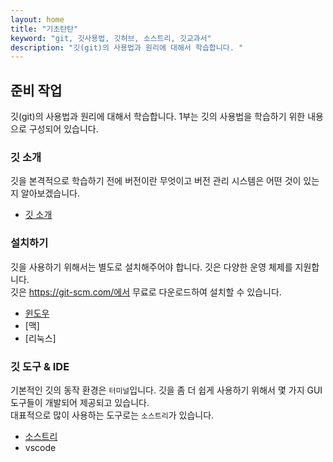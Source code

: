 ```yaml
---
layout: home
title: "기초탄탄"
keyword: "git, 깃사용법, 깃허브, 소스트리, 깃교과서"
description: "깃(git)의 사용법과 원리에 대해서 학습합니다. "
---
```


## 준비 작업
깃(git)의 사용법과 원리에 대해서 학습합니다. 1부는 깃의 사용법을 학습하기 위한 내용으로 구성되어 있습니다. 

### 깃 소개
깃을 본격적으로 학습하기 전에 버전이란 무엇이고 버전 관리 시스템은 어떤 것이 있는지 알아보겠습니다.
* [깃 소개](intro)

### 설치하기
깃을 사용하기 위해서는 별도로 설치해주어야 합니다. 깃은 다양한 운영 체제를 지원합니다.  
깃은 https://git-scm.com/에서 무료로 다운로드하여 설치할 수 있습니다.

* [윈도우](/setup/windows)
* [맥]
* [리눅스]

### 깃 도구 & IDE
기본적인 깃의 동작 환경은 `터미널`입니다. 깃을 좀 더 쉽게 사용하기 위해서 몇 가지 GUI 도구들이 개발되어 제공되고 있습니다.  
대표적으로 많이 사용하는 도구로는 `소스트리`가 있습니다.

* [소스트리](/setup/sourcetree)
* vscode









